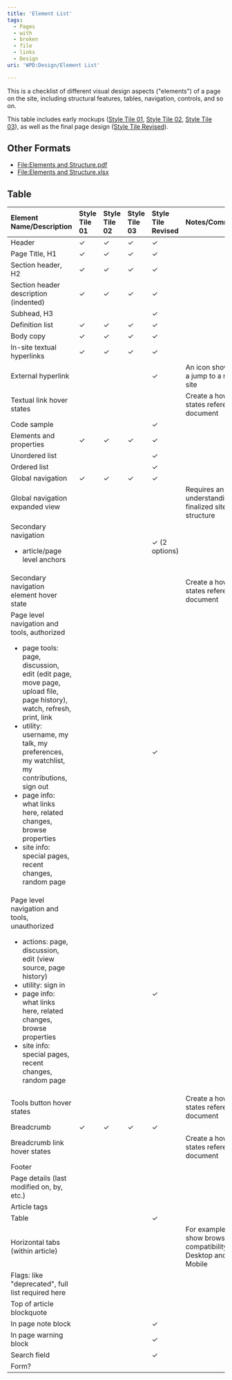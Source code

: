 ```yaml
---
title: 'Element List'
tags:
  - Pages
  - with
  - broken
  - file
  - links
  - Design
uri: 'WPD:Design/Element List'

---
```

This is a checklist of different visual design aspects ("elements") of a page on the site, including structural features, tables, navigation, controls, and so on.

This table includes early mockups ([Style Tile 01](/WPD:Design/Style_Tiles#Style_1), [Style Tile 02](/WPD:Design/Style_Tiles#Style_2), [Style Tile 03](/WPD:Design/Style_Tiles#Style_3)), as well as the final page design ([Style Tile Revised](/WPD:Design/Mock-Up_Stage_2)).

## Other Formats

-   [File:Elements and Structure.pdf](/w/index.php?title=Special:Upload&wpDestFile=Elements_and_Structure.pdf)
-   [File:Elements and Structure.xlsx](/w/index.php?title=Special:Upload&wpDestFile=Elements_and_Structure.xlsx)

## Table

<table>
<col width="16%" />
<col width="16%" />
<col width="16%" />
<col width="16%" />
<col width="16%" />
<col width="16%" />
<thead>
<tr class="header">
<th align="left">Element Name/Description</th>
<th align="left">Style Tile 01</th>
<th align="left">Style Tile 02</th>
<th align="left">Style Tile 03</th>
<th align="left">Style Tile Revised</th>
<th align="left">Notes/Comments</th>
</tr>
</thead>
<tbody>
<tr class="odd">
<td align="left">Header</td>
<td align="left">✓</td>
<td align="left">✓</td>
<td align="left">✓</td>
<td align="left">✓</td>
<td align="left"></td>
</tr>
<tr class="even">
<td align="left">Page Title, H1</td>
<td align="left">✓</td>
<td align="left">✓</td>
<td align="left">✓</td>
<td align="left">✓</td>
<td align="left"></td>
</tr>
<tr class="odd">
<td align="left">Section header, H2</td>
<td align="left">✓</td>
<td align="left">✓</td>
<td align="left">✓</td>
<td align="left">✓</td>
<td align="left"></td>
</tr>
<tr class="even">
<td align="left">Section header description (indented)</td>
<td align="left">✓</td>
<td align="left">✓</td>
<td align="left">✓</td>
<td align="left">✓</td>
<td align="left"></td>
</tr>
<tr class="odd">
<td align="left">Subhead, H3</td>
<td align="left"></td>
<td align="left"></td>
<td align="left"></td>
<td align="left">✓</td>
<td align="left"></td>
</tr>
<tr class="even">
<td align="left">Definition list</td>
<td align="left">✓</td>
<td align="left">✓</td>
<td align="left">✓</td>
<td align="left">✓</td>
<td align="left"></td>
</tr>
<tr class="odd">
<td align="left">Body copy</td>
<td align="left">✓</td>
<td align="left">✓</td>
<td align="left">✓</td>
<td align="left">✓</td>
<td align="left"></td>
</tr>
<tr class="even">
<td align="left">In-site textual hyperlinks</td>
<td align="left">✓</td>
<td align="left">✓</td>
<td align="left">✓</td>
<td align="left">✓</td>
<td align="left"></td>
</tr>
<tr class="odd">
<td align="left">External hyperlink</td>
<td align="left"></td>
<td align="left"></td>
<td align="left"></td>
<td align="left">✓</td>
<td align="left">An icon showing a jump to a new site</td>
</tr>
<tr class="even">
<td align="left">Textual link hover states</td>
<td align="left"></td>
<td align="left"></td>
<td align="left"></td>
<td align="left"></td>
<td align="left">Create a hover states reference document</td>
</tr>
<tr class="odd">
<td align="left">Code sample</td>
<td align="left"></td>
<td align="left"></td>
<td align="left"></td>
<td align="left">✓</td>
<td align="left"></td>
</tr>
<tr class="even">
<td align="left">Elements and properties</td>
<td align="left">✓</td>
<td align="left">✓</td>
<td align="left">✓</td>
<td align="left">✓</td>
<td align="left"></td>
</tr>
<tr class="odd">
<td align="left">Unordered list</td>
<td align="left"></td>
<td align="left"></td>
<td align="left"></td>
<td align="left">✓</td>
<td align="left"></td>
</tr>
<tr class="even">
<td align="left">Ordered list</td>
<td align="left"></td>
<td align="left"></td>
<td align="left"></td>
<td align="left">✓</td>
<td align="left"></td>
</tr>
<tr class="odd">
<td align="left">Global navigation</td>
<td align="left">✓</td>
<td align="left">✓</td>
<td align="left">✓</td>
<td align="left">✓</td>
<td align="left"></td>
</tr>
<tr class="even">
<td align="left">Global navigation expanded view</td>
<td align="left"></td>
<td align="left"></td>
<td align="left"></td>
<td align="left"></td>
<td align="left">Requires an understanding of finalized site structure</td>
</tr>
<tr class="odd">
<td align="left">Secondary navigation
<ul>
<li>article/page level anchors</li>
</ul></td>
<td align="left"></td>
<td align="left"></td>
<td align="left"></td>
<td align="left">✓ (2 options)</td>
<td align="left"></td>
</tr>
<tr class="even">
<td align="left">Secondary navigation element hover state</td>
<td align="left"></td>
<td align="left"></td>
<td align="left"></td>
<td align="left"></td>
<td align="left">Create a hover states reference document</td>
</tr>
<tr class="odd">
<td align="left">Page level navigation and tools, authorized
<ul>
<li>page tools: page, discussion, edit (edit page, move page, upload file, page history), watch, refresh, print, link</li>
<li>utility: username, my talk, my preferences, my watchlist, my contributions, sign out</li>
<li>page info: what links here, related changes, browse properties</li>
<li>site info: special pages, recent changes, random page</li>
</ul></td>
<td align="left"></td>
<td align="left"></td>
<td align="left"></td>
<td align="left">✓</td>
<td align="left"></td>
</tr>
<tr class="even">
<td align="left">Page level navigation and tools, unauthorized
<ul>
<li>actions: page, discussion, edit (view source, page history)</li>
<li>utility: sign in</li>
<li>page info: what links here, related changes, browse properties</li>
<li>site info: special pages, recent changes, random page</li>
</ul></td>
<td align="left"></td>
<td align="left"></td>
<td align="left"></td>
<td align="left">✓</td>
<td align="left"></td>
</tr>
<tr class="odd">
<td align="left">Tools button hover states</td>
<td align="left"></td>
<td align="left"></td>
<td align="left"></td>
<td align="left"></td>
<td align="left">Create a hover states reference document</td>
</tr>
<tr class="even">
<td align="left">Breadcrumb</td>
<td align="left">✓</td>
<td align="left">✓</td>
<td align="left">✓</td>
<td align="left">✓</td>
<td align="left"></td>
</tr>
<tr class="odd">
<td align="left">Breadcrumb link hover states</td>
<td align="left"></td>
<td align="left"></td>
<td align="left"></td>
<td align="left"></td>
<td align="left">Create a hover states reference document</td>
</tr>
<tr class="even">
<td align="left">Footer</td>
<td align="left"></td>
<td align="left"></td>
<td align="left"></td>
<td align="left"></td>
<td align="left"></td>
</tr>
<tr class="odd">
<td align="left">Page details (last modified on, by, etc.)</td>
<td align="left"></td>
<td align="left"></td>
<td align="left"></td>
<td align="left"></td>
<td align="left"></td>
</tr>
<tr class="even">
<td align="left">Article tags</td>
<td align="left"></td>
<td align="left"></td>
<td align="left"></td>
<td align="left"></td>
<td align="left"></td>
</tr>
<tr class="odd">
<td align="left">Table</td>
<td align="left"></td>
<td align="left"></td>
<td align="left"></td>
<td align="left">✓</td>
<td align="left"></td>
</tr>
<tr class="even">
<td align="left">Horizontal tabs (within article)</td>
<td align="left"></td>
<td align="left"></td>
<td align="left"></td>
<td align="left"></td>
<td align="left">For example, to show browser compatibility for Desktop and Mobile</td>
</tr>
<tr class="odd">
<td align="left">Flags: like &quot;deprecated&quot;, full list required here</td>
<td align="left"></td>
<td align="left"></td>
<td align="left"></td>
<td align="left"></td>
<td align="left"></td>
</tr>
<tr class="even">
<td align="left">Top of article blockquote</td>
<td align="left"></td>
<td align="left"></td>
<td align="left"></td>
<td align="left"></td>
<td align="left"></td>
</tr>
<tr class="odd">
<td align="left">In page note block</td>
<td align="left"></td>
<td align="left"></td>
<td align="left"></td>
<td align="left">✓</td>
<td align="left"></td>
</tr>
<tr class="even">
<td align="left">In page warning block</td>
<td align="left"></td>
<td align="left"></td>
<td align="left"></td>
<td align="left">✓</td>
<td align="left"></td>
</tr>
<tr class="odd">
<td align="left">Search field</td>
<td align="left"></td>
<td align="left"></td>
<td align="left"></td>
<td align="left">✓</td>
<td align="left"></td>
</tr>
<tr class="even">
<td align="left">Form?</td>
<td align="left"></td>
<td align="left"></td>
<td align="left"></td>
<td align="left"></td>
<td align="left"></td>
</tr>
</tbody>
</table>

